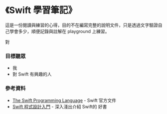 《Swift 學習筆記》
=======

這是一份閱讀與練習的心得，目的不在編寫完整的說明文件，只是透過文字驗證自己學會多少，順便記錄與註解在 playground 上練習。

對


### 目標聽眾

* 我
* 對 Swift 有興趣的人

### 參考資料

* [The Swift Programming Language](https://developer.apple.com/library/ios/documentation/Swift/Conceptual/Swift_Programming_Language/index.html) - Swift 官方文件
* [Swift 程式設計入門](http://www.books.com.tw/products/0010668967) -  深入淺出介紹 Swift的 好書